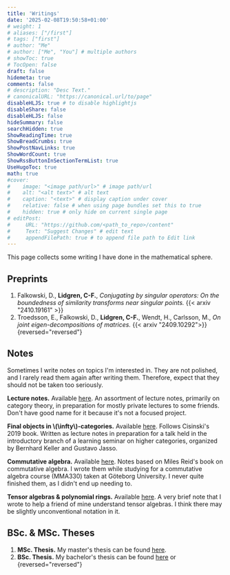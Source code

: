 ```yaml
---
title: 'Writings'
date: '2025-02-08T19:50:58+01:00'
# weight: 1
# aliases: ["/first"]
# tags: ["first"]
# author: "Me"
# author: ["Me", "You"] # multiple authors
# showToc: true
# TocOpen: false
draft: false
hidemeta: true
comments: false
# description: "Desc Text."
# canonicalURL: "https://canonical.url/to/page"
disableHLJS: true # to disable highlightjs
disableShare: false
disableHLJS: false
hideSummary: false
searchHidden: true
ShowReadingTime: true
ShowBreadCrumbs: true
ShowPostNavLinks: true
ShowWordCount: true
ShowRssButtonInSectionTermList: true
UseHugoToc: true
math: true
#cover:
#    image: "<image path/url>" # image path/url
#    alt: "<alt text>" # alt text
#    caption: "<text>" # display caption under cover
#    relative: false # when using page bundles set this to true
#    hidden: true # only hide on current single page
# editPost:
#     URL: "https://github.com/<path_to_repo>/content"
#     Text: "Suggest Changes" # edit text
#     appendFilePath: true # to append file path to Edit link
---
```


This page collects some writing I have done in the mathematical sphere.

## Preprints

1. Falkowski, D., **Lidgren, C-F.**, _Conjugating by singular operators: On the boundedness of similarity transforms near singular points._ {{< arxiv "2410.19161" >}}
1. Troedsson, E., Falkowski, D., **Lidgren, C-F.**, Wendt, H., Carlsson, M., _On joint eigen-decompositions of matrices._ {{< arxiv "2409.10292">}}
{reversed="reversed"}

## Notes
Sometimes I write notes on topics I'm interested in. They are not polished, and I rarely read them again after writing them. Therefore, expect that they should not be taken too seriously.

**Lecture notes.** Available [here](/writings/lectures.pdf). An assortment of lecture notes, primarily on category theory, in preparation for mostly private lectures
to some friends. Don't have good name for it because it's not a focused project.

**Final objects in \\(\infty\\)-categories.** Available [here](/writing/higher-categories-learning-seminar-2025-01-15.pdf). Follows Cisinski's 2019 book. Written as lecture notes in
preparation for a talk held in the introductory branch of a learning seminar on higher categories, organized by Bernhard Keller and Gustavo Jasso.

**Commutative algebra.** Available [here](/writings/mma330-notes.pdf). Notes based on Miles Reid's book on commutative algebra. I wrote them while studying for a commutative algebra course (MMA330) taken at Göteborg University.
I never quite finished them, as I didn't end up needing to.

**Tensor algebras & polynomial rings.** Available [here](/writings/tensor-algebra.pdf). A very brief note that I wrote to help a friend of mine understand tensor algebras. I think there may be slightly unconventional
notation in it.

## BSc. & MSc. Theses

1. **MSc. Thesis.** My master's thesis can be found [here](/writings/masters-thesis.pdf).
1. **BSc. Thesis.** My bachelor's thesis can be found [here](/writings/bachelors-thesis.pdf) or
{reversed="reversed"}